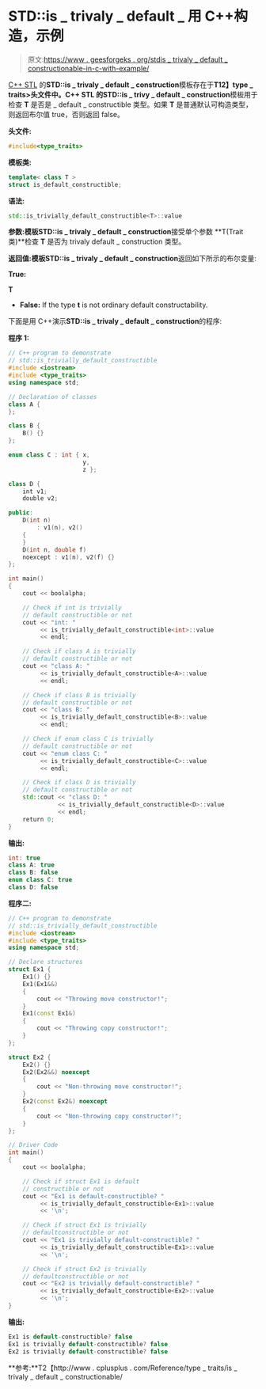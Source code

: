 # STD::is _ trivaly _ default _ 用 C++构造，示例

> 原文:[https://www . geesforgeks . org/stdis _ trivaly _ default _ constructionable-in-c-with-example/](https://www.geeksforgeeks.org/stdis_trivially_default_constructible-in-c-with-example/)

[C++ STL](https://www.geeksforgeeks.org/the-c-standard-template-library-stl/) 的**STD::is _ trivaly _ default _ construction**模板存在于**T12】type _ traits>**头文件中。C++ STL 的**STD::is _ trivy _ default _ construction**模板用于检查 **T** 是否是 _ default _ constructible 类型。如果 **T** 是普通默认可构造类型，则返回布尔值 true，否则返回 false。

**头文件:**

```cpp
#include<type_traits>

```

**模板类:**

```cpp
template< class T >
struct is_default_constructible;

```

**语法:**

```cpp
std::is_trivially_default_constructible<T>::value

```

**参数:**模板**STD::is _ trivaly _ default _ construction**接受单个参数 **T(Trait 类)**检查 **T** 是否为 trivaly default _ construction 类型。

**返回值:**模板**STD::is _ trivaly _ default _ construction**返回如下所示的布尔变量:

**True:**

 **T** 

*   **False:** If the type **t** is not ordinary default constructability.

下面是用 C++演示**STD::is _ trivaly _ default _ construction**的程序:

**程序 1:**

```cpp
// C++ program to demonstrate
// std::is_trivially_default_constructible
#include <iostream>
#include <type_traits>
using namespace std;

// Declaration of classes
class A {
};

class B {
    B() {}
};

enum class C : int { x,
                     y,
                     z };

class D {
    int v1;
    double v2;

public:
    D(int n)
        : v1(n), v2()
    {
    }
    D(int n, double f)
    noexcept : v1(n), v2(f) {}
};

int main()
{
    cout << boolalpha;

    // Check if int is trivially
    // default constructible or not
    cout << "int: "
         << is_trivially_default_constructible<int>::value
         << endl;

    // Check if class A is trivially
    // default constructible or not
    cout << "class A: "
         << is_trivially_default_constructible<A>::value
         << endl;

    // Check if class B is trivially
    // default constructible or not
    cout << "class B: "
         << is_trivially_default_constructible<B>::value
         << endl;

    // Check if enum class C is trivially
    // default constructible or not
    cout << "enum class C: "
         << is_trivially_default_constructible<C>::value
         << endl;

    // Check if class D is trivially
    // default constructible or not
    std::cout << "class D: "
              << is_trivially_default_constructible<D>::value
              << endl;
    return 0;
}
```

**输出:**

```cpp
int: true
class A: true
class B: false
enum class C: true
class D: false

```

**程序二:**

```cpp
// C++ program to demonstrate
// std::is_trivially_default_constructible
#include <iostream>
#include <type_traits>
using namespace std;

// Declare structures
struct Ex1 {
    Ex1() {}
    Ex1(Ex1&&)
    {
        cout << "Throwing move constructor!";
    }
    Ex1(const Ex1&)
    {
        cout << "Throwing copy constructor!";
    }
};

struct Ex2 {
    Ex2() {}
    Ex2(Ex2&&) noexcept
    {
        cout << "Non-throwing move constructor!";
    }
    Ex2(const Ex2&) noexcept
    {
        cout << "Non-throwing copy constructor!";
    }
};

// Driver Code
int main()
{
    cout << boolalpha;

    // Check if struct Ex1 is default
    // constructible or not
    cout << "Ex1 is default-constructible? "
         << is_trivially_default_constructible<Ex1>::value
         << '\n';

    // Check if struct Ex1 is trivially
    // defaultconstructible or not
    cout << "Ex1 is trivially default-constructible? "
         << is_trivially_default_constructible<Ex1>::value
         << '\n';

    // Check if struct Ex2 is trivially
    // defaultconstructible or not
    cout << "Ex2 is trivially default-constructible? "
         << is_trivially_default_constructible<Ex2>::value
         << '\n';
}
```

**输出:**

```cpp
Ex1 is default-constructible? false
Ex1 is trivially default-constructible? false
Ex2 is trivially default-constructible? false

```

**参考:**T2【http://www . cplusplus . com/Reference/type _ traits/is _ trivaly _ default _ constructionable/